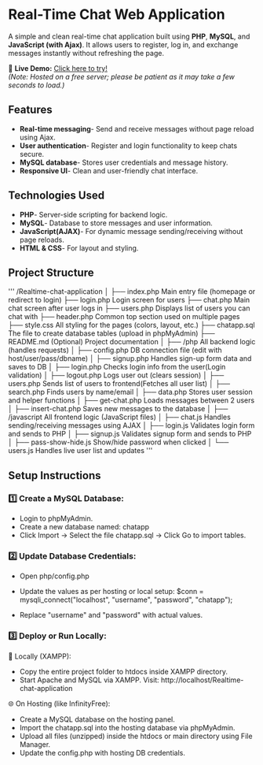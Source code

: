 # Real-Time Chat Web Application

A simple and clean real-time chat application built using **PHP**, **MySQL**, and **JavaScript (with Ajax)**. It allows users to register, log in, and exchange messages instantly without refreshing the page.


🔗 **Live Demo:** [Click here to try!](https://coolchatapp.infinityfreeapp.com/?i=1)  
_(Note: Hosted on a free server; please be patient as it may take a few seconds to load.)_


## Features

- **Real-time messaging**- Send and receive messages without page reload using Ajax.
- **User authentication**- Register and login functionality to keep chats secure.
- **MySQL database**- Stores user credentials and message history.
- **Responsive UI**- Clean and user-friendly chat interface.


## Technologies Used

- **PHP**- Server-side scripting for backend logic.
- **MySQL**- Database to store messages and user information.
- **JavaScript(AJAX)**- For dynamic message sending/receiving without page reloads.
- **HTML & CSS**- For layout and styling.

  
## Project Structure
'''
/Realtime-chat-application
│
├── index.php             Main entry file (homepage or redirect to login)
├── login.php             Login screen for users
├── chat.php              Main chat screen after user logs in
├── users.php             Displays list of users you can chat with
├── header.php            Common top section used on multiple pages
├── style.css             All styling for the pages (colors, layout, etc.)
├── chatapp.sql           The file to create database tables (upload in phpMyAdmin)
├── README.md             (Optional) Project documentation
│
├── /php                  All backend logic (handles requests)
│   ├── config.php        DB connection file (edit with host/user/pass/dbname)
│   ├── signup.php        Handles sign-up form data and saves to DB
│   ├── login.php         Checks login info from the user(Login validation)
│   ├── logout.php        Logs user out (clears session)
│   ├── users.php         Sends list of users to frontend(Fetches all user list)
│   ├── search.php        Finds users by name/email
│   ├── data.php          Stores user session and helper functions
│   ├── get-chat.php      Loads messages between 2 users
│   ├── insert-chat.php   Saves new messages to the database
│
├── /javascript           All frontend logic (JavaScript files)
│   ├── chat.js           Handles sending/receiving messages using AJAX
│   ├── login.js          Validates login form and sends to PHP
│   ├── signup.js         Validates signup form and sends to PHP
│   ├── pass-show-hide.js Show/hide password when clicked
│   └── users.js          Handles live user list and updates
'''

## Setup Instructions

### 1️⃣ Create a MySQL Database:

- Login to phpMyAdmin.
- Create a new database named: chatapp
- Click Import → Select the file chatapp.sql → Click Go to import tables.

### 2️⃣ Update Database Credentials:

- Open php/config.php

- Update the values as per hosting or local setup:
         $conn = mysqli_connect("localhost", "username", "password", "chatapp");

- Replace "username" and "password" with actual values.  

### 3️⃣ Deploy or Run Locally:

📌 Locally (XAMPP):

- Copy the entire project folder to htdocs inside XAMPP directory.
- Start Apache and MySQL via XAMPP.
      Visit: http://localhost/Realtime-chat-application

🌐 On Hosting (like InfinityFree):

- Create a MySQL database on the hosting panel.
- Import the chatapp.sql into the hosting database via phpMyAdmin.
- Upload all files (unzipped) inside the htdocs or main directory using File Manager.
- Update the config.php with hosting DB credentials.

